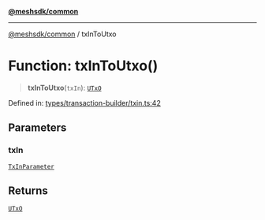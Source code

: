 [**@meshsdk/common**](../README.md)

***

[@meshsdk/common](../globals.md) / txInToUtxo

# Function: txInToUtxo()

> **txInToUtxo**(`txIn`): [`UTxO`](../type-aliases/UTxO.md)

Defined in: [types/transaction-builder/txin.ts:42](https://github.com/MeshJS/mesh/blob/1abde1553cbd7cf2cf4e40197fc0de9e4a7d0f49/packages/mesh-common/src/types/transaction-builder/txin.ts#L42)

## Parameters

### txIn

[`TxInParameter`](../type-aliases/TxInParameter.md)

## Returns

[`UTxO`](../type-aliases/UTxO.md)
